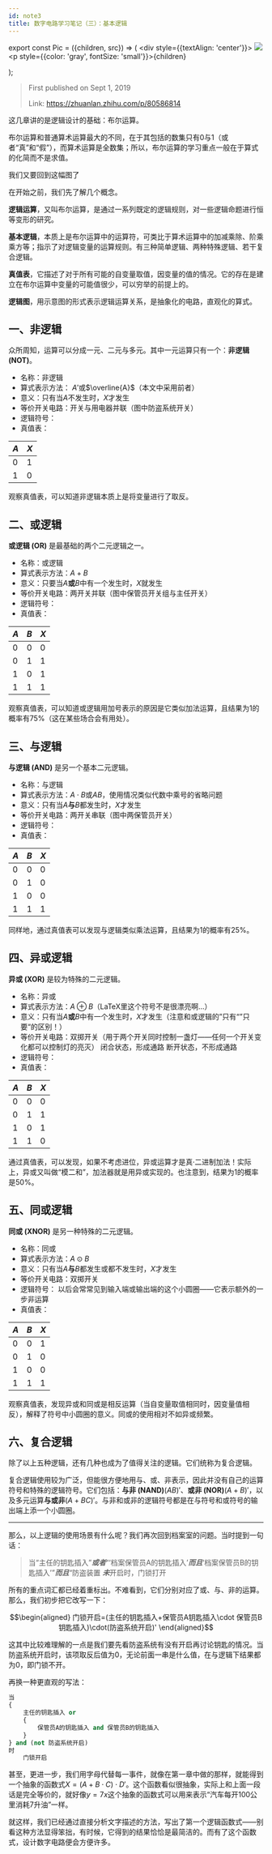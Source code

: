 ```yaml
---
id: note3
title: 数字电路学习笔记（三）：基本逻辑
---
```


export const Pic = ({children, src}) => (
    <div style={{textAlign: 'center'}}>
        <img src={src} />
        <p style={{color: 'gray', fontSize: 'small'}}>{children}</p>
    </div>);

> First published on Sept 1, 2019
>
> Link: https://zhuanlan.zhihu.com/p/80586814

这几章讲的是逻辑设计的基础：布尔运算。

布尔运算和普通算术运算最大的不同，在于其包括的数集只有0与1（或者“真”和“假”），而算术运算是全数集；所以，布尔运算的学习重点一般在于算式的化简而不是求值。

<Pic src="https://pic3.zhimg.com/80/v2-264ea2e7ffed54f40bd04b1c6d822a62_720w.jpg">我们又要回到这幅图了</Pic>

在开始之前，我们先了解几个概念。

**逻辑运算**，又叫布尔运算，是通过一系列既定的逻辑规则，对一些逻辑命题进行恒等变形的研究。

**基本逻辑**，本质上是布尔运算中的运算符，可类比于算术运算中的加减乘除、阶乘乘方等；指示了对逻辑变量的运算规则。有三种简单逻辑、两种特殊逻辑、若干复合逻辑。

**真值表**，它描述了对于所有可能的自变量取值，因变量的值的情况。它的存在是建立在布尔运算中变量的可能值很少，可以穷举的前提上的。

**逻辑图**，用示意图的形式表示逻辑运算关系，是抽象化的电路，直观化的算式。

## 一、非逻辑

众所周知，运算可以分成一元、二元与多元。其中一元运算只有一个：**非逻辑 (NOT)**。

- 名称：非逻辑
- 算式表示方法： $A'$或$\overline{A}$（本文中采用前者）
- 意义：只有当$A$不发生时，$X$才发生
- 等价开关电路：开关与用电器并联（图中防盗系统开关）
- 逻辑符号：
<Pic src="https://pic4.zhimg.com/80/v2-c0617961ff8e7331bf22aefcf617b403_720w.jpg"></Pic>
- 真值表：

|$A$|$X$|
|---|---|
|0|1|
|1|0|

观察真值表，可以知道非逻辑本质上是将变量进行了取反。

## 二、或逻辑

**或逻辑 (OR)** 是最基础的两个二元逻辑之一。

- 名称：或逻辑
- 算式表示方法：$A+B$
- 意义：只要当$A$**或**$B$中有一个发生时，$X$就发生
- 等价开关电路：两开关并联（图中保管员开关组与主任开关）
- 逻辑符号：
<Pic src="https://pic2.zhimg.com/80/v2-756955c5be42d29c20d3a7b15e991c0d_720w.jpg"></Pic>
- 真值表：

|$A$|$B$|$X$|
|---|---|---|
|0|0|0|
|0|1|1|
|1|0|1|
|1|1|1|

观察真值表，可以知道或逻辑用加号表示的原因是它类似加法运算，且结果为1的概率有75%（这在某些场合会有用处）。

## 三、与逻辑

**与逻辑 (AND)** 是另一个基本二元逻辑。

- 名称：与逻辑
- 算式表示方法：$A\cdot B$或$AB$，使用情况类似代数中乘号的省略问题
- 意义：只有当$A$**与**$B$都发生时，$X$才发生
- 等价开关电路：两开关串联（图中两保管员开关）
- 逻辑符号：
<Pic src="https://pic4.zhimg.com/80/v2-b3d4a535ad06ba68461d80310c475d57_720w.jpg"></Pic>
- 真值表：

|$A$|$B$|$X$|
|---|---|---|
|0|0|0|
|0|1|0|
|1|0|0|
|1|1|1|

同样地，通过真值表可以发现与逻辑类似乘法运算，且结果为1的概率有25%。

## 四、异或逻辑

**异或 (XOR)** 是较为特殊的二元逻辑。

- 名称：异或
- 算式表示方法：$A\oplus B$（LaTeX里这个符号不是很漂亮啊...）
- 意义：只有当$A$**或**$B$中有一个发生时，$X$才发生（注意和或逻辑的”只有“”只要“的区别！）
- 等价开关电路：双掷开关（用于两个开关同时控制一盏灯——任何一个开关变化都可以控制灯的亮灭）
<Pic src="https://pic3.zhimg.com/80/v2-ccfaf983e06bc7b2084c2538ec01cb26_720w.jpg">闭合状态，形成通路</Pic>
<Pic src="https://pic2.zhimg.com/80/v2-18e48906c8b96858618731ec03cbcd19_720w.jpg">断开状态，不形成通路</Pic>
- 逻辑符号：
<Pic src="https://pic1.zhimg.com/80/v2-9b5dd3dec035a4a097f4fc829a0b89d8_720w.jpg"></Pic>
- 真值表：

|$A$|$B$|$X$|
|---|---|---|
|0|0|0|
|0|1|1|
|1|0|1|
|1|1|0|

通过真值表，可以发现，如果不考虑进位，异或运算才是真·二进制加法！实际上，异或又叫做“模二和”，加法器就是用异或实现的。也注意到，结果为1的概率是50%。

## 五、同或逻辑

**同或 (XNOR)** 是另一种特殊的二元逻辑。

- 名称：同或
- 算式表示方法：$A\odot B$
- 意义：只有当$A$**与**$B$都发生或都不发生时，$X$才发生
- 等价开关电路：双掷开关
- 逻辑符号：
<Pic src="https://pic1.zhimg.com/80/v2-17cc4aef28d08f1fff9f7e850864dc64_720w.jpg">以后会常常见到输入端或输出端的这个小圆圈——它表示额外的一步非运算</Pic>
- 真值表：

|$A$|$B$|$X$|
|---|---|---|
|0|0|1|
|0|1|0|
|1|0|0|
|1|1|1|

观察真值表，发现异或和同或是相反运算（当自变量取值相同时，因变量值相反），解释了符号中小圆圈的意义。同或的使用相对不如异或频繁。

## 六、复合逻辑

除了以上五种逻辑，还有几种也成为了值得关注的逻辑。它们统称为复合逻辑。

复合逻辑使用较为广泛，但能很方便地用与、或、非表示，因此并没有自己的运算符号和特殊的逻辑符号。它们包括：**与非 (NAND)**$(AB)'$、**或非 (NOR)**$(A+B)'$，以及多元运算**与或非**$(A+BC)'$。与非和或非的逻辑符号都是在与符号和或符号的输出端上添一个小圆圈。

---

那么，以上逻辑的使用场景有什么呢？我们再次回到档案室的问题。当时提到一句话：

> 当“主任的钥匙插入”***或者***“‘档案保管员A的钥匙插入’***而且***‘档案保管员B的钥匙插入’”***而且***“防盗装置 ***未***开启时，门锁打开

所有的重点词汇都已经着重标出。不难看到，它们分别对应了或、与、非的运算。那么，我们初步把它改写一下：

$$\begin{aligned}
门锁开启=(主任的钥匙插入+保管员A钥匙插入\cdot 保管员B钥匙插入)\cdot(防盗系统开启)'
\end{aligned}$$

这其中比较难理解的一点是我们要先看防盗系统有没有开启再讨论钥匙的情况。当防盗系统开启时，该项取反后值为0，无论前面一串是什么值，在与逻辑下结果都为0，即门锁不开。

再换一种更直观的写法：

```python
当
{
    主任的钥匙插入 or
    {
        保管员A的钥匙插入 and 保管员B的钥匙插入
    }
} and (not 防盗系统开启)
时
    门锁开启
```

甚至，更进一步，我们用字母代替每一事件，就像在第一章中做的那样，就能得到一个抽象的函数式$X=(A+B\cdot C)\cdot D'$。这个函数看似很抽象，实际上和上面一段话是完全等价的，就好像$y=7x$这个抽象的函数式可以用来表示“汽车每开100公里消耗7升油”一样。

就这样，我们已经通过直接分析文字描述的方法，写出了第一个逻辑函数式——别看这种方法显得笨拙，有时候，它得到的结果恰恰是最简洁的。而有了这个函数式，设计数字电路便会方便许多。
